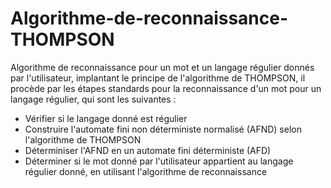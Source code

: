 # Algorithme-de-reconnaissance-THOMPSON
Algorithme de reconnaissance pour un mot et un langage régulier donnés par l'utilisateur, implantant le principe de l'algorithme de THOMPSON, il procède par les étapes standards pour la reconnaissance d'un mot pour un langage régulier, qui sont les suivantes : 
- Vérifier si le langage donné est régulier
- Construire l'automate fini non déterministe normalisé (AFND) selon l'algorithme de THOMPSON
- Déterminiser l'AFND en un automate fini déterministe (AFD)
- Déterminer si le mot donné par l'utilisateur appartient au langage régulier donné, en utilisant l'algorithme de reconnaissance
